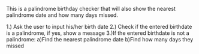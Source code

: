 This is a palindrome birthday checker that will also show the
nearest palindrome date and how many days missed.

1.) Ask the user to input his/her birth date
2.) Check if the entered birthdate is a palindrome, if yes, show a message
3.)If the entered birthdate is not a palindrome:
a)Find the nearest palindrome date
b)Find how many days they missed
